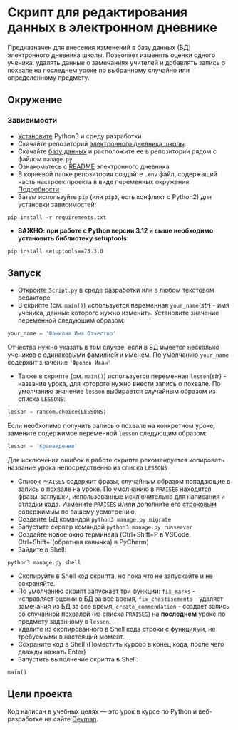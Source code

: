 # Скрипт для редактирования данных в электронном дневнике

Предназначен для внесения изменений в базу данных (БД) электронного дневника школы.
Позволяет изменять оценки одного ученика, удалять данные о замечаниях учителей и добавлять запись о похвале на последнем уроке по выбранному случайно или определенному предмету.

## Окружение

### Зависимости

- [Установите](https://habr.com/ru/articles/822557/) Python3 и среду разработки
- Скачайте репозиторий [электронного дневника школы](https://github.com/devmanorg/e-diary).
- Скачайте [базу данных](https://dvmn.org/filer/canonical/1562234129/166/) и расположите ее в репозитории рядом с файлом `manage.py`
- Ознакомьтесь с [README](https://github.com/devmanorg/e-diary/blob/master/README.md) электронного дневника
- В корневой папке репозитория создайте `.env` файл, содержащий часть настроек проекта в виде переменных окружения. [Подробности](https://github.com/devmanorg/e-diary/blob/master/README.md#переменные-окружения)
- Затем используйте `pip` (или `pip3`, есть конфликт с Python2) для установки зависимостей:
```pycon
pip install -r requirements.txt
```
- **ВАЖНО: при работе с Python версии 3.12 и выше необходимо установить библиотеку setuptools**:
```pycon
pip install setuptools==75.3.0
```

## Запуск

- Откройте `Script.py` в среде разработки или в любом текстовом редакторе
- В скрипте (см. `main()`) используется переменная `your_name`(*str*) - имя ученика, данные которого нужно изменить. 
Установите значение переменной следующим образом:
```python
your_name = 'Фамилия Имя Отчество'
```
Отчество нужно указать в том случае, если в БД имеется несколько учеников с одинаковыми фамилией и именем.
По умолчанию `your_name` содержит значение `'Фролов Иван'`
- Также в скрипте (см. `main()`) используется переменная `lesson`(*str*) - название урока, для которого нужно внести запись о похвале.
По умолчанию значение `lesson` выбирается случайным образом из списка `LESSONS`:
```python
lesson = random.choice(LESSONS)
```
Если необхолимо получить запись о похвале на конкретном уроке, замените содержимое переменной `lesson` следующим образом:
```python
lesson = 'Краеведение'
```
Для исключения ошибок в работе скрипта рекомендуется копировать название урока непосредственно из списка `LESSONS`
- Список `PRAISES` содержит фразы, случайным образом попадающие в запись о похвале на уроке. По умолчанию в `PRAISES` находятся фразы-заглушки, использованные исключительно для написания и отладки кода.
Измените `PRAISES` и/или дополните его [строковым](https://pythonexamples.org/python-list-of-strings/) содержимым по вашему усмотрению.
- Создайте БД командой `python3 manage.py migrate`
- Запустите сервер командой `python3 manage.py runserver`
- Создайте новое окно терминала (Ctrl+Shift+P в VSCode, Ctrl+Shift+`(обратная кавычка) в PyCharm)
- Зайдите в Shell:
```pycon
python3 manage.py shell
```
- Скопируйте в Shell код скрипта, но пока что не запускайте и не сохраняйте.
- По умолчанию скрипт запускает три функции: `fix_marks` - исправляет оценки в БД за все время, `fix_chastisements` - удаляет замечания из БД за все время, `create_commendation` - создает запись со случайной похвалой (из списка `PRAISES`) на **последнем** уроке по предмету заданному в `lesson`.
- Удалите из скопированного в Shell кода строки с функциями, не требуемыми в настоящий момент.
- Сохраните код в Shell (Поместить курсор в конец кода, после чего дважды нажать Enter)
- Запустить выполнение скрипта в Shell:
```
main()
```


## Цели проекта

Код написан в учебных целях — это урок в курсе по Python и веб-разработке на сайте [Devman](https://dvmn.org).
